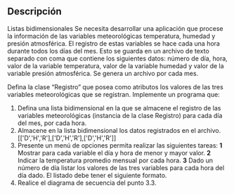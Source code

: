 ## Descripción
Listas bidimensionales
Se necesita desarrollar una aplicación que procese la información
de las variables meteorológicas temperatura, humedad y presión
atmosférica. El registro de estas variables se hace cada una hora
durante todos los días del mes. Esto se guarda en un archivo de
texto separado con coma que contiene los siguientes datos: número
de día, hora, valor de la variable temperatura, valor de la
variable humedad y valor de la variable presión atmosférica. Se
genera un archivo por cada mes.

Defina la clase “Registro” que posea como atributos los valores de
las tres variables meteorológicas que se registran.
Implemente un programa que:

1. Defina una lista bidimensional en la que se almacene el registro
de las variables meteorológicas (instancia de la clase Registro)
para cada día del mes, por cada hora.
2. Almacene en la lista bidimensional los datos registrados en el
archivo. [['D','H','R'],['D','H','R'],['D','H','R']]
3. Presente un menú de opciones permita realizar las siguientes
tareas:
**1** Mostrar para cada variable el día y hora de menor y mayor
valor.
**2** Indicar la temperatura promedio mensual por cada hora.
**3** Dado un número de día listar los valores de las tres variables
para cada hora del día dado. El listado debe tener el siguiente
formato.
4. Realice el diagrama de secuencia del punto 3.3.

